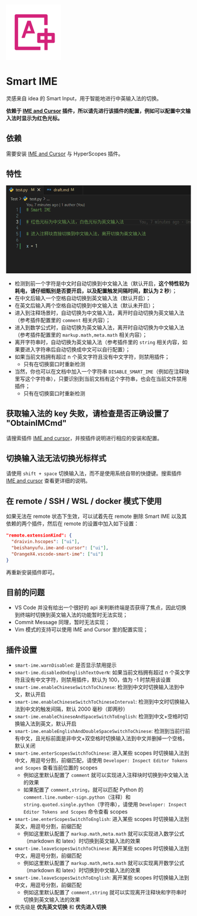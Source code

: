 ![](./icon.png)

# Smart IME

灵感来自 idea 的 Smart Input，用于智能地进行中英输入法的切换。

**依赖于 [IME and Cursor](https://marketplace.visualstudio.com/items?itemName=beishanyufu.ime-and-cursor) 插件，所以请先进行该插件的配置，例如可以配置中文输入法时显示为红色光标。**

## 依赖

需要安装 [IME and Cursor](https://marketplace.visualstudio.com/items?itemName=beishanyufu.ime-and-cursor) 与 HyperScopes 插件。

## 特性

![](./smart-ime.gif)

- 检测到前一个字符是中文时自动切换到中文输入法（默认开启，**这个特性较为耗电，请仔细甄别是否要开启，以及配置触发间隔时间，默认为 2 秒**）；
- 在中文后输入一个空格自动切换到英文输入法（默认开启）；
- 在英文后输入两个空格自动切换到中文输入法（默认未开启）；
- 进入到注释场景时，自动切换为中文输入法，离开时自动切换为英文输入法（参考插件配置里的 `comment` 相关内容）；
- 进入到数学公式时，自动切换为英文输入法，离开时自动切换为中文输入法（参考插件配置里的 `markup.math,meta.math` 相关内容）；
- 离开字符串时，自动切换为英文输入法（参考插件里的 `string` 相关内容，如果要进入字符串后自动切换成中文可以自行配置）；
- 如果当前文档拥有超过 n 个英文字符且没有中文字符，则禁用插件；
  - 只有在切换窗口时重新检测
- 当然，你也可以在文档中加入一个字符串 `DISABLE_SMART_IME`（例如在注释块里写这个字符串），只要识别到当前文档有这个字符串，也会在当前文件禁用插件；
  - 只有在切换窗口时重新检测


## 获取输入法的 key 失败，请检查是否正确设置了 "ObtainIMCmd"

请搜索插件 [IME and cursor](https://marketplace.visualstudio.com/items?itemName=beishanyufu.ime-and-cursor)，并按插件说明进行相应的安装和配置。


## 切换输入法无法切换光标样式

请使用 `shift + space` 切换输入法，而不是使用系统自带的快捷键。搜索插件 [IME and cursor](https://marketplace.visualstudio.com/items?itemName=beishanyufu.ime-and-cursor) 查看更详细的说明。


## 在 remote / SSH / WSL / docker 模式下使用

如果无法在 remote 状态下生效，可以试着先在 remote 删除 Smart IME 以及其依赖的两个插件，然后在 remote 的设置中加入如下设置：

```json
"remote.extensionKind": {
  "draivin.hscopes": ["ui"],
  "beishanyufu.ime-and-cursor": ["ui"],
  "OrangeX4.vscode-smart-ime": ["ui"]
}
```

再重新安装插件即可。


## 目前的问题

- VS Code 并没有给出一个很好的 api 来判断终端是否获得了焦点，因此切换到终端时切换到英文输入法的功能暂时无法实现；
- Commit Message 同理，暂时无法实现；
- Vim 模式的支持可以使用 IME and Cursor 里的配置实现；

## 插件设置

- `smart-ime.warnDisabled`: 是否显示禁用提示
- `smart-ime.disabledOnEnglishTextOverN`: 如果当前文档拥有超过 n 个英文字符且没有中文字符，则禁用插件，默认为 100，值为 -1 时禁用该设置
- `smart-ime.enableChineseSwitchToChinese`: 检测到中文时切换输入法到中文，默认开启
- `smart-ime.enableChineseSwitchToChineseInterval`: 检测到中文时切换输入法到中文的触发间隔，默认 2000 毫秒（即两秒）
- `smart-ime.enableChineseAndSpaceSwitchToEnglish`: 检测到中文+空格时切换输入法到英文，默认开启
- `smart-ime.enableEnglishAndDoubleSpaceSwitchToChinese`: 检测到当前行前有中文，且光标前面是非中文+双空格时切换输入法到中文并删掉一个空格，默认关闭
- `smart-ime.enterScopesSwitchToChinese`: 进入某些 scopes 时切换输入法到中文，用逗号分割，前缀匹配，请使用 `Developer: Inspect Editor Tokens and Scopes` 查看当前位置的 scopes
  - 例如这里默认配置了 `comment` 就可以实现进入注释块时切换到中文输入法的效果
  - 如果配置了 `comment,string`，就可以匹配 Python 的 `comment.line.number-sign.python`（注释）和 `string.quoted.single.python`（字符串），请使用 `Developer: Inspect Editor Tokens and Scopes` 命令查看 scopes
- `smart-ime.enterScopesSwitchToEnglish`: 进入某些 scopes 时切换输入法到英文，用逗号分割，前缀匹配
  - 例如这里默认配置了 `markup.math,meta.math` 就可以实现进入数学公式（markdown 和 latex）时切换到英文输入法的效果
- `smart-ime.leaveScopesSwitchToChinese`: 离开某些 scopes 时切换输入法到中文，用逗号分割，前缀匹配
  - 例如这里默认配置了 `markup.math,meta.math` 就可以实现离开数学公式（markdown 和 latex）时切换到中文输入法的效果
- `smart-ime.leaveScopesSwitchToEnglish`: 离开某些 scopes 时切换输入法到中文，用逗号分割，前缀匹配
  - 例如这里默认配置了 `comment,string` 就可以实现离开注释块和字符串时切换到英文输入法的效果
- 优先级是 **优先英文切换** 和 **优先进入切换**
